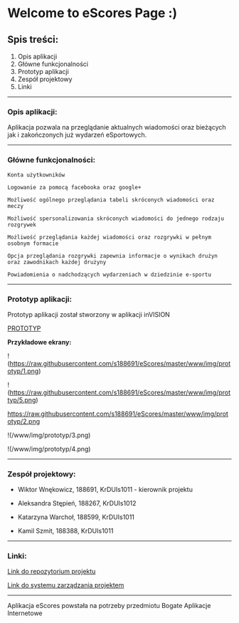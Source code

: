 # Welcome to eScores Page  :) #




## Spis treści: ##

1. Opis aplikacji
2. Główne funkcjonalności
2. Prototyp aplikacji
3. Zespół projektowy
4. Linki


-----------------------------------------

### Opis aplikacji: ###


Aplikacja pozwala na przeglądanie aktualnych wiadomości oraz bieżących jak i zakończonych już wydarzeń eSportowych.


-----------------------------------------

### Główne funkcjonalności: ###


    Konta użytkowników

    Logowanie za pomocą facebooka oraz google+

    Możliwość ogólnego przeglądania tabeli skróconych wiadomości oraz meczy

    Możliwość spersonalizowania skróconych wiadomości do jednego rodzaju rozgrywek

    Możliwość przeglądania każdej wiadomości oraz rozgrywki w pełnym osobnym formacie

    Opcja przeglądania rozgrywki zapewnia informacje o wynikach drużyn oraz zawodnikach każdej drużyny

    Powiadomienia o nadchodzących wydarzeniach w dziedzinie e-sportu


-----------------------------------------

### Prototyp aplikacji: ###


Prototyp aplikacji został stworzony w aplikacji inVISION


[PROTOTYP](https://projects.invisionapp.com/share/FBIEAK2JG6U#/screens/296212767)



**Przykładowe ekrany:**

!(https://raw.githubusercontent.com/s188691/eScores/master/www/img/prototyp/1.png)

!(https://raw.githubusercontent.com/s188691/eScores/master/www/img/prottyp/5.png)

https://raw.githubusercontent.com/s188691/eScores/master/www/img/prototyp/2.png

!(/www/img/prototyp/3.png)

!(/www/img/prototyp/4.png)


-----------------------------------------

### Zespół projektowy: ###


* Wiktor Wnękowicz, 188691, KrDUIs1011 - kierownik projektu

* Aleksandra Stępień, 188267, KrDUIs1012

* Katarzyna Warchoł, 188599, KrDUIs1011

* Kamil Szmit, 188388, KrDUIs1011


-----------------------------------------

### Linki: ###


[Link do repozytorium projektu](https://github.com/s188691/eScores)

[Link do systemu zarządzania projektem](https://trello.com/b/KcZCUdFc/escores-tab)


-----------------------------------------

Aplikacja eScores powstała na potrzeby przedmiotu Bogate Aplikacje Internetowe
